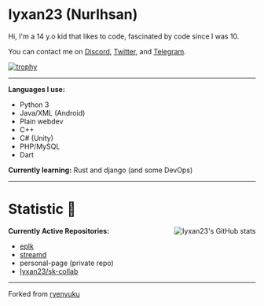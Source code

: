<h1>Iyxan23 (NurIhsan)</h1>

Hi, I'm a 14 y.o kid that likes to code, fascinated by code since I was 10.

You can contact me on [Discord](https://dsc.bio/Iyxan23), [Twitter](https://twitter.com/Iyxan23), and [Telegram](https://t.me/Iyxan23).

[![trophy](https://github-profile-trophy.vercel.app/?username=Iyxan23&row=1)](https://github.com/ryo-ma/github-profile-trophy)

----------

**Languages I use:**
- Python 3
- Java/XML (Android)
- Plain webdev
- C++
- C# (Unity)
- PHP/MySQL
- Dart

**Currently learning:** Rust and django (and some DevOps)

----------

<h1>Statistic 🏅</h1> <img alt="Iyxan23's GitHub stats" src="https://github-readme-stats.vercel.app/api?username=Iyxan23&show_icons=true&count_private=true&bg_color=00000000&text_color=808080&hide_border=true" align="right">

**Currently Active Repositories:**
- [eplk](https://github.com/Iyxan23/eplk)
- [streamd](https://github.com/Iyxan23/streamd)
- personal-page (private repo)
- [Iyxan23/sk-collab](https://github.com/ThatCakeID/os-thm-android)

----------

Forked from [ryenyuku](https://github.com/ryenyuku/ryenyuku)
